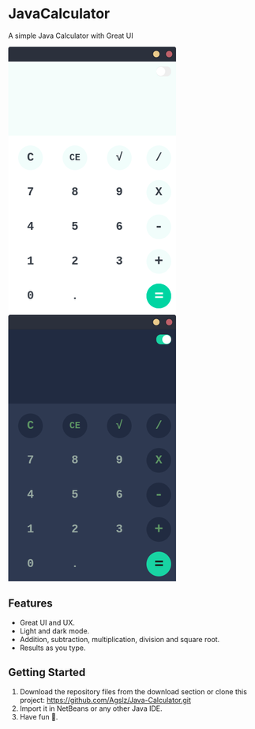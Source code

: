 # JavaCalculator

A simple Java Calculator with Great UI

![Calculator Light](screenshots/light.png) ![Calculator Dark](screenshots/dark.png)

## Features

* Great UI and UX.
* Light and dark mode.
* Addition, subtraction, multiplication, division and square root.
* Results as you type.

## Getting Started

1. Download the repository files from the download section or clone this project:
       https://github.com/Agslz/Java-Calculator.git
2. Import it in NetBeans or any other Java IDE.
3. Have fun 🚀.
